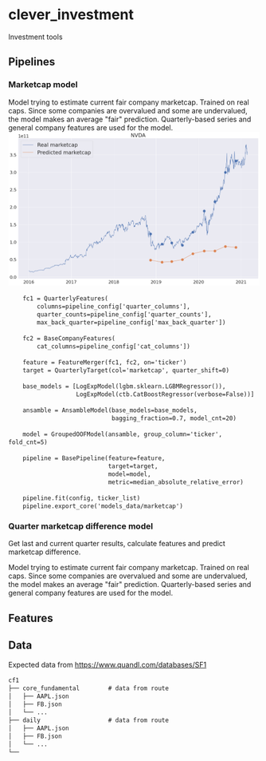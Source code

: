 # clever_investment
Investment tools


## Pipelines
### Marketcap model
Model trying to estimate current fair company marketcap. 
Trained on real caps. Since some companies are overvalued and some are undervalued, the model makes an average "fair" prediction.
Quarterly-based series and general company features are used for the model.
![plot](./images/marketcap_prediction.png?raw=true "marketcap_prediction")

```python3
    fc1 = QuarterlyFeatures(
        columns=pipeline_config['quarter_columns'],
        quarter_counts=pipeline_config['quarter_counts'],
        max_back_quarter=pipeline_config['max_back_quarter'])

    fc2 = BaseCompanyFeatures(
        cat_columns=pipeline_config['cat_columns'])

    feature = FeatureMerger(fc1, fc2, on='ticker')
    target = QuarterlyTarget(col='marketcap', quarter_shift=0)

    base_models = [LogExpModel(lgbm.sklearn.LGBMRegressor()),
                   LogExpModel(ctb.CatBoostRegressor(verbose=False))]
                   
    ansamble = AnsambleModel(base_models=base_models, 
                             bagging_fraction=0.7, model_cnt=20)

    model = GroupedOOFModel(ansamble, group_column='ticker', fold_cnt=5)

    pipeline = BasePipeline(feature=feature, 
                            target=target, 
                            model=model, 
                            metric=median_absolute_relative_error)
                            
    pipeline.fit(config, ticker_list)
    pipeline.export_core('models_data/marketcap')
```

### Quarter marketcap difference model
Get last and current quarter results, calculate features and predict marketcap difference.

Model trying to estimate current fair company marketcap. 
Trained on real caps. Since some companies are overvalued and some are undervalued, the model makes an average "fair" prediction.
Quarterly-based series and general company features are used for the model.


## Features


## Data
Expected data from https://www.quandl.com/databases/SF1

    cf1
    ├── core_fundamental        # data from route 
    │   ├── AAPL.json
    │   ├── FB.json
    │   └── ...
    ├── daily                   # data from route 
    │   ├── AAPL.json
    │   ├── FB.json
    │   └── ...
    └── 


